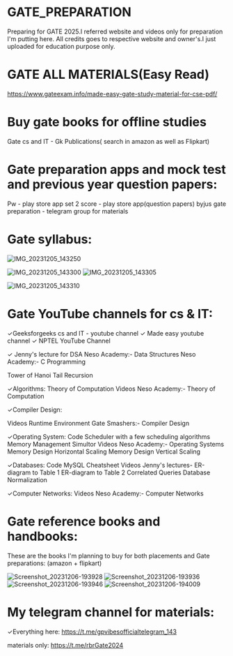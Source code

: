 # GATE_PREPARATION
Preparing for GATE 2025.I referred website and videos only for preparation I'm putting here. All credits goes to respective website and owner's.I just uploaded for education purpose only.

# GATE ALL MATERIALS(Easy Read)
https://www.gateexam.info/made-easy-gate-study-material-for-cse-pdf/

# Buy gate books for offline studies
Gate cs and IT - Gk Publications( search in amazon as well as Flipkart)

# Gate preparation apps and mock test and previous year question papers:

Pw - play store app
set 2 score - play store app(question papers)
byjus gate preparation - telegram group for materials

# Gate syllabus:
![IMG_20231205_143250](https://github.com/Gunasekaran-143/GATE_PREPARATION/assets/134137559/92cbfc1d-7006-43b5-be3b-feae5a39fdc0)

![IMG_20231205_143300](https://github.com/Gunasekaran-143/GATE_PREPARATION/assets/134137559/56a55b32-66ea-4c15-9189-c293ba32413b)
![IMG_20231205_143305](https://github.com/Gunasekaran-143/GATE_PREPARATION/assets/134137559/32add078-3cfb-4dea-ab0b-96e5420fa352)

![IMG_20231205_143310](https://github.com/Gunasekaran-143/GATE_PREPARATION/assets/134137559/41cb0f98-45a7-49ad-8039-3150ea27bd86)

# Gate YouTube channels for cs & IT:

✓Geeksforgeeks cs and IT - youtube channel
✓ Made easy youtube channel
✓ NPTEL YouTube Channel


✓ Jenny's lecture for DSA
 Neso Academy:- Data Structures
 Neso Academy:- C Programming

Tower of Hanoi
Tail Recursion

✓Algorithms:
Theory of Computation
Videos
Neso Academy:- Theory of Computation

✓Compiler Design:

Videos
Runtime Environment
Gate Smashers:- Compiler Design

✓Operating System:
Code
Scheduler with a few scheduling algorithms
Memory Management Simultor
Videos
Neso Academy:- Operating Systems
Memory Design Horizontal Scaling
Memory Design Vertical Scaling

✓Databases:
Code
MySQL Cheatsheet
Videos
Jenny's lectures-
ER-diagram to Table 1
ER-diagram to Table 2
Correlated Queries
Database Normalization

✓Computer Networks:
Videos
Neso Academy:- Computer Networks

# Gate reference books and handbooks:

These are the books I'm planning to buy for both placements and Gate preparations: (amazon + flipkart)

![Screenshot_20231206-193928](https://github.com/Gunasekaran-143/GATE_PREPARATION/assets/134137559/438ceb1b-92f2-46ff-9696-0d6c3becef9b)
![Screenshot_20231206-193936](https://github.com/Gunasekaran-143/GATE_PREPARATION/assets/134137559/dfd096c5-84d0-4eca-a1dd-20b4dfd176f1)
![Screenshot_20231206-193946](https://github.com/Gunasekaran-143/GATE_PREPARATION/assets/134137559/c5961e46-4212-47cd-805a-c819c1e999a8)
![Screenshot_20231206-194009](https://github.com/Gunasekaran-143/GATE_PREPARATION/assets/134137559/19fca2a0-f251-4b2d-9be1-a7b00c0e6c6f)


# My telegram channel for materials:
✓Everything here:
https://t.me/gpvibesofficialtelegram_143

materials only:
https://t.me/rbrGate2024
